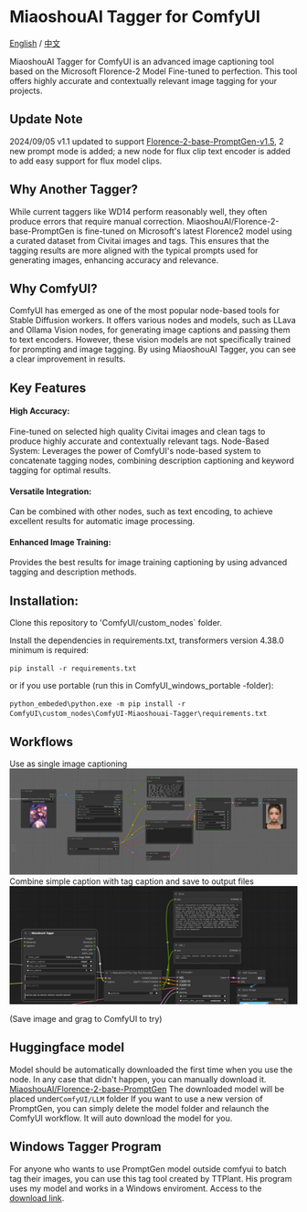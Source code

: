 # MiaoshouAI Tagger for ComfyUI

[English](README.md) / [中文](README_CN.md)

MiaoshouAI Tagger for ComfyUI is an advanced image captioning tool based on the Microsoft Florence-2 Model Fine-tuned to perfection. This tool offers highly accurate and contextually relevant image tagging for your projects.

## Update Note
2024/09/05 v1.1 updated to support [Florence-2-base-PromptGen-v1.5](https://huggingface.co/MiaoshouAI/Florence-2-base-PromptGen-v1.5), 2 new prompt mode is added; a new node for flux clip text encoder is added to add easy support for flux model clips.

## Why Another Tagger?
While current taggers like WD14 perform reasonably well, they often produce errors that require manual correction. MiaoshouAI/Florence-2-base-PromptGen is fine-tuned on Microsoft's latest Florence2 model using a curated dataset from Civitai images and tags. This ensures that the tagging results are more aligned with the typical prompts used for generating images, enhancing accuracy and relevance.

## Why ComfyUI?
ComfyUI has emerged as one of the most popular node-based tools for Stable Diffusion workers. It offers various nodes and models, such as LLava and Ollama Vision nodes, for generating image captions and passing them to text encoders. However, these vision models are not specifically trained for prompting and image tagging. By using MiaoshouAI Tagger, you can see a clear improvement in results.

## Key Features
#### High Accuracy: 
Fine-tuned on selected high quality Civitai images and clean tags to produce highly accurate and contextually relevant tags.
Node-Based System: Leverages the power of ComfyUI's node-based system to concatenate tagging nodes, combining description captioning and keyword tagging for optimal results.
#### Versatile Integration: 
Can be combined with other nodes, such as text encoding, to achieve excellent results for automatic image processing.
#### Enhanced Image Training: 
Provides the best results for image training captioning by using advanced tagging and description methods.


## Installation:

Clone this repository to 'ComfyUI/custom_nodes` folder.

Install the dependencies in requirements.txt, transformers version 4.38.0 minimum is required:

`pip install -r requirements.txt`

or if you use portable (run this in ComfyUI_windows_portable -folder):

`python_embeded\python.exe -m pip install -r ComfyUI\custom_nodes\ComfyUI-Miaoshouai-Tagger\requirements.txt`

## Workflows

Use as single image captioning
![miaoshouai_tagger_single_node_workflow.png](examples/miaoshouai_tagger_single_node_workflow.png)
Combine simple caption with tag caption and save to output files
![image](examples/miaoshouai_tagger_combined_workflow.png)

(Save image and grag to ComfyUI to try)

## Huggingface model
Model should be automatically downloaded the first time when you use the node. In any case that didn't happen, you can manually download it.
[MiaoshouAI/Florence-2-base-PromptGen](https://huggingface.co/MiaoshouAI/Florence-2-base-PromptGen)
The downloaded model will be placed under`ComfyUI/LLM` folder
If you want to use a new version of PromptGen, you can simply delete the model folder and relaunch the ComfyUI workflow. It will auto download the model for you.

## Windows Tagger Program
For anyone who wants to use PromptGen model outside comfyui to batch tag their images, you can use this tag tool created by TTPlant.
His program uses my model and works in a Windows enviroment. Access to the [download link](https://github.com/TTPlanetPig/Florence_2_tagger).

